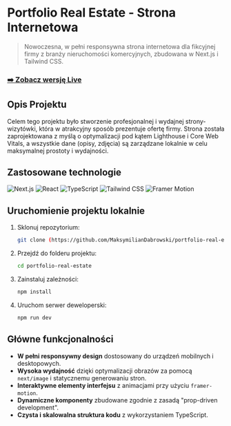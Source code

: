 # Portfolio Real Estate - Strona Internetowa

> Nowoczesna, w pełni responsywna strona internetowa dla fikcyjnej firmy z branży nieruchomości komercyjnych, zbudowana w Next.js i Tailwind CSS.

### [➡️ Zobacz wersję Live](portfolio-real-estate.vercel.app)

## Opis Projektu

Celem tego projektu było stworzenie profesjonalnej i wydajnej strony-wizytówki, która w atrakcyjny sposób prezentuje ofertę firmy. Strona została zaprojektowana z myślą o optymalizacji pod kątem Lighthouse i Core Web Vitals, a wszystkie dane (opisy, zdjęcia) są zarządzane lokalnie w celu maksymalnej prostoty i wydajności.

## Zastosowane technologie

![Next.js](https://img.shields.io/badge/next.js-000000?style=for-the-badge&logo=nextdotjs&logoColor=white)
![React](https://img.shields.io/badge/react-%2320232a.svg?style=for-the-badge&logo=react&logoColor=%2361DAFB)
![TypeScript](https://img.shields.io/badge/typescript-%23007ACC.svg?style=for-the-badge&logo=typescript&logoColor=white)
![Tailwind CSS](https://img.shields.io/badge/tailwind%20css-%2338B2AC.svg?style=for-the-badge&logo=tailwind-css&logoColor=white)
![Framer Motion](https://img.shields.io/badge/framer%20motion-323232?style=for-the-badge&logo=framer&logoColor=white)

## Uruchomienie projektu lokalnie

1.  Sklonuj repozytorium:
    ```bash
    git clone (https://github.com/MaksymilianDabrowski/portfolio-real-estate.git)
    ```
2.  Przejdź do folderu projektu:
    ```bash
    cd portfolio-real-estate
    ```
3.  Zainstaluj zależności:
    ```bash
    npm install
    ```
4.  Uruchom serwer deweloperski:
    ```bash
    npm run dev
    ```

## Główne funkcjonalności

-   **W pełni responsywny design** dostosowany do urządzeń mobilnych i desktopowych.
-   **Wysoka wydajność** dzięki optymalizacji obrazów za pomocą `next/image` i statycznemu generowaniu stron.
-   **Interaktywne elementy interfejsu** z animacjami przy użyciu `framer-motion`.
-   **Dynamiczne komponenty** zbudowane zgodnie z zasadą "prop-driven development".
-   **Czysta i skalowalna struktura kodu** z wykorzystaniem TypeScript.